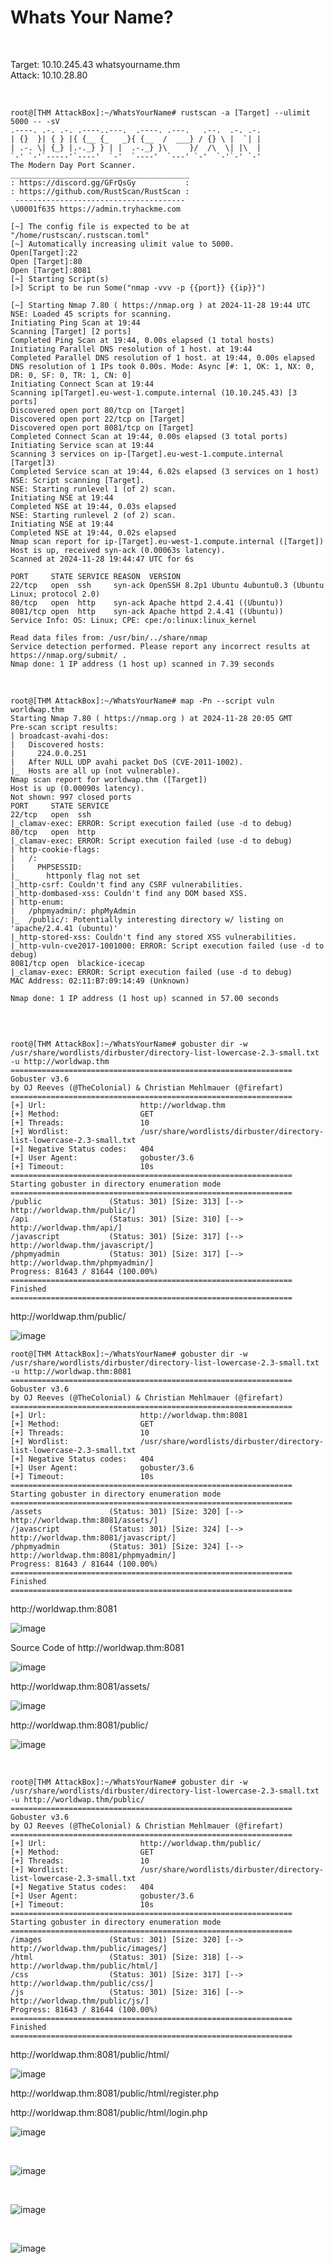 <h1>Whats Your Name?</h1>

<br>

<p>Target: 10.10.245.43 whatsyourname.thm<br>
Attack: 10.10.28.80</p>

<br>

<pre><code>root@[THM AttackBox]:~/WhatsYourName# rustscan -a [Target] --ulimit 5000 -- -sV
.----. .-. .-. .----..---.  .----. .---.   .--.  .-. .-.
| {}  }| { } |{ {__ {_   _}{ {__  /  ___} / {} \ |  `| |
| .-. \| {_} |.-._} } | |  .-._} }\     }/  /\  \| |\  |
`-' `-'`-----'`----'  `-'  `----'  `---' `-'  `-'`-' `-'
The Modern Day Port Scanner.
________________________________________
: https://discord.gg/GFrQsGy           :
: https://github.com/RustScan/RustScan :
 --------------------------------------
\U0001f635 https://admin.tryhackme.com

[~] The config file is expected to be at "/home/rustscan/.rustscan.toml"
[~] Automatically increasing ulimit value to 5000.
Open[Target]:22
Open [Target]:80
Open [Target]:8081
[~] Starting Script(s)
[>] Script to be run Some("nmap -vvv -p {{port}} {{ip}}")

[~] Starting Nmap 7.80 ( https://nmap.org ) at 2024-11-28 19:44 UTC
NSE: Loaded 45 scripts for scanning.
Initiating Ping Scan at 19:44
Scanning [Target] [2 ports]
Completed Ping Scan at 19:44, 0.00s elapsed (1 total hosts)
Initiating Parallel DNS resolution of 1 host. at 19:44
Completed Parallel DNS resolution of 1 host. at 19:44, 0.00s elapsed
DNS resolution of 1 IPs took 0.00s. Mode: Async [#: 1, OK: 1, NX: 0, DR: 0, SF: 0, TR: 1, CN: 0]
Initiating Connect Scan at 19:44
Scanning ip[Target].eu-west-1.compute.internal (10.10.245.43) [3 ports]
Discovered open port 80/tcp on [Target]
Discovered open port 22/tcp on [Target]
Discovered open port 8081/tcp on [Target]
Completed Connect Scan at 19:44, 0.00s elapsed (3 total ports)
Initiating Service scan at 19:44
Scanning 3 services on ip-[Target].eu-west-1.compute.internal [Target]3)
Completed Service scan at 19:44, 6.02s elapsed (3 services on 1 host)
NSE: Script scanning [Target].
NSE: Starting runlevel 1 (of 2) scan.
Initiating NSE at 19:44
Completed NSE at 19:44, 0.03s elapsed
NSE: Starting runlevel 2 (of 2) scan.
Initiating NSE at 19:44
Completed NSE at 19:44, 0.02s elapsed
Nmap scan report for ip-[Target].eu-west-1.compute.internal ([Target])
Host is up, received syn-ack (0.00063s latency).
Scanned at 2024-11-28 19:44:47 UTC for 6s

PORT     STATE SERVICE REASON  VERSION
22/tcp   open  ssh     syn-ack OpenSSH 8.2p1 Ubuntu 4ubuntu0.3 (Ubuntu Linux; protocol 2.0)
80/tcp   open  http    syn-ack Apache httpd 2.4.41 ((Ubuntu))
8081/tcp open  http    syn-ack Apache httpd 2.4.41 ((Ubuntu))
Service Info: OS: Linux; CPE: cpe:/o:linux:linux_kernel

Read data files from: /usr/bin/../share/nmap
Service detection performed. Please report any incorrect results at https://nmap.org/submit/ .
Nmap done: 1 IP address (1 host up) scanned in 7.39 seconds 
</code></pre>

<br>

<pre><code>root@[THM AttackBox]:~/WhatsYourName# map -Pn --script vuln worldwap.thm
Starting Nmap 7.80 ( https://nmap.org ) at 2024-11-28 20:05 GMT
Pre-scan script results:
| broadcast-avahi-dos: 
|   Discovered hosts:
|     224.0.0.251
|   After NULL UDP avahi packet DoS (CVE-2011-1002).
|_  Hosts are all up (not vulnerable).
Nmap scan report for worldwap.thm ([Target])
Host is up (0.00090s latency).
Not shown: 997 closed ports
PORT     STATE SERVICE
22/tcp   open  ssh
|_clamav-exec: ERROR: Script execution failed (use -d to debug)
80/tcp   open  http
|_clamav-exec: ERROR: Script execution failed (use -d to debug)
| http-cookie-flags: 
|   /: 
|     PHPSESSID: 
|_      httponly flag not set
|_http-csrf: Couldn't find any CSRF vulnerabilities.
|_http-dombased-xss: Couldn't find any DOM based XSS.
| http-enum: 
|   /phpmyadmin/: phpMyAdmin
|_  /public/: Potentially interesting directory w/ listing on 'apache/2.4.41 (ubuntu)'
|_http-stored-xss: Couldn't find any stored XSS vulnerabilities.
|_http-vuln-cve2017-1001000: ERROR: Script execution failed (use -d to debug)
8081/tcp open  blackice-icecap
|_clamav-exec: ERROR: Script execution failed (use -d to debug)
MAC Address: 02:11:B7:09:14:49 (Unknown)

Nmap done: 1 IP address (1 host up) scanned in 57.00 seconds

</code></pre>

<br>

<pre><code>root@[THM AttackBox]:~/WhatsYourName# gobuster dir -w /usr/share/wordlists/dirbuster/directory-list-lowercase-2.3-small.txt -u http://worldwap.thm
===============================================================
Gobuster v3.6
by OJ Reeves (@TheColonial) & Christian Mehlmauer (@firefart)
===============================================================
[+] Url:                     http://worldwap.thm
[+] Method:                  GET
[+] Threads:                 10
[+] Wordlist:                /usr/share/wordlists/dirbuster/directory-list-lowercase-2.3-small.txt
[+] Negative Status codes:   404
[+] User Agent:              gobuster/3.6
[+] Timeout:                 10s
===============================================================
Starting gobuster in directory enumeration mode
===============================================================
/public               (Status: 301) [Size: 313] [--> http://worldwap.thm/public/]
/api                  (Status: 301) [Size: 310] [--> http://worldwap.thm/api/]
/javascript           (Status: 301) [Size: 317] [--> http://worldwap.thm/javascript/]
/phpmyadmin           (Status: 301) [Size: 317] [--> http://worldwap.thm/phpmyadmin/]
Progress: 81643 / 81644 (100.00%)
===============================================================
Finished
===============================================================
</code></pre>


<p>http://worldwap.thm/public/</p>

![image](https://github.com/user-attachments/assets/ca21710d-05e6-482e-94fe-7fdba38f847c)



<pre><code>root@[THM AttackBox]:~/WhatsYourName# gobuster dir -w /usr/share/wordlists/dirbuster/directory-list-lowercase-2.3-small.txt -u http://worldwap.thm:8081
===============================================================
Gobuster v3.6
by OJ Reeves (@TheColonial) & Christian Mehlmauer (@firefart)
===============================================================
[+] Url:                     http://worldwap.thm:8081
[+] Method:                  GET
[+] Threads:                 10
[+] Wordlist:                /usr/share/wordlists/dirbuster/directory-list-lowercase-2.3-small.txt
[+] Negative Status codes:   404
[+] User Agent:              gobuster/3.6
[+] Timeout:                 10s
===============================================================
Starting gobuster in directory enumeration mode
===============================================================
/assets               (Status: 301) [Size: 320] [--> http://worldwap.thm:8081/assets/]
/javascript           (Status: 301) [Size: 324] [--> http://worldwap.thm:8081/javascript/]
/phpmyadmin           (Status: 301) [Size: 324] [--> http://worldwap.thm:8081/phpmyadmin/]
Progress: 81643 / 81644 (100.00%)
===============================================================
Finished
===============================================================
</code></pre>

<p>http://worldwap.thm:8081</p>

![image](https://github.com/user-attachments/assets/1b0dc8ce-fec8-444b-ba36-97df618d2092)

<p>Source Code of http://worldwap.thm:8081</p>

![image](https://github.com/user-attachments/assets/8a045930-7d79-4405-8a85-6381f11d88fd)

<p>http://worldwap.thm:8081/assets/</p>

![image](https://github.com/user-attachments/assets/9ee82d52-54d8-4d7a-a535-76ffb74da317)

<p>http://worldwap.thm:8081/public/</p>

![image](https://github.com/user-attachments/assets/0f836fe5-703c-4261-bfe9-9ced9205ff65)

<br>

<pre><code>root@[THM AttackBox]:~/WhatsYourName# gobuster dir -w /usr/share/wordlists/dirbuster/directory-list-lowercase-2.3-small.txt -u http://worldwap.thm/public/
===============================================================
Gobuster v3.6
by OJ Reeves (@TheColonial) & Christian Mehlmauer (@firefart)
===============================================================
[+] Url:                     http://worldwap.thm/public/
[+] Method:                  GET
[+] Threads:                 10
[+] Wordlist:                /usr/share/wordlists/dirbuster/directory-list-lowercase-2.3-small.txt
[+] Negative Status codes:   404
[+] User Agent:              gobuster/3.6
[+] Timeout:                 10s
===============================================================
Starting gobuster in directory enumeration mode
===============================================================
/images               (Status: 301) [Size: 320] [--> http://worldwap.thm/public/images/]
/html                 (Status: 301) [Size: 318] [--> http://worldwap.thm/public/html/]
/css                  (Status: 301) [Size: 317] [--> http://worldwap.thm/public/css/]
/js                   (Status: 301) [Size: 316] [--> http://worldwap.thm/public/js/]
Progress: 81643 / 81644 (100.00%)
===============================================================
Finished
===============================================================
</code></pre>

<p>http://worldwap.thm:8081/public/html/</p>

![image](https://github.com/user-attachments/assets/f10cccdc-a841-4e41-a5ac-66bac4a0c484)

<p>http://worldwap.thm:8081/public/html/register.php</p>



<p>http://worldwap.thm:8081/public/html/login.php</p>

![image](https://github.com/user-attachments/assets/75388956-6289-41bd-aa19-19b3bccc70f3)

<br>

![image](https://github.com/user-attachments/assets/48732f17-6373-4476-a4ef-213b776e0fb6)


<br>

![image](https://github.com/user-attachments/assets/424b6dac-49e1-4d1e-a791-0fe87bffb700)


<br>

![image](https://github.com/user-attachments/assets/ea38a0a2-b01a-4a24-824d-a73a784a0e3e)

<br>






























